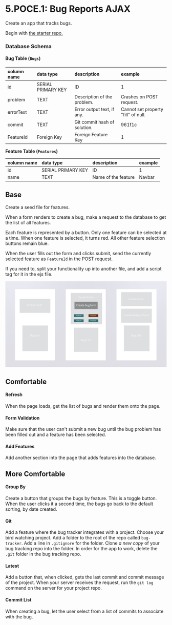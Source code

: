 # 5.POCE.1: Bug Reports AJAX

Create an app that tracks bugs.

Begin with [the starter repo.](https://github.com/rocketacademy/ajax-bugs-swe1)

### Database Schema

#### Bug Table \(`Bugs`\)

| column name | data type | description | example |
| :--- | :--- | :--- | :--- |
| id | SERIAL PRIMARY KEY | ID | 1 |
| problem | TEXT | Description of the problem. | Crashes on POST request. |
| errorText | TEXT | Error output text, if any. | Cannot set property "fill" of null. |
| commit | TEXT | Git commit hash of solution. | 961f1c |
| FeatureId | Foreign Key | Foreign Feature Key | 1 |

**Feature Table \(`Features`\)**

| column name | data type | description | example |
| :--- | :--- | :--- | :--- |
| id | SERIAL PRIMARY KEY | ID | 1 |
| name | TEXT | Name of the feature | Navbar |

## Base

Create a seed file for features.

When a form renders to create a bug, make a request to the database to get the list of all features.

Each feature is represented by a button. Only one feature can be selected at a time. When one feature is selected, it turns red. All other feature selection buttons remain blue.

When the user fills out the form and clicks submit, send the currently selected feature as `FeatureId` in the POST request.

If you need to, split your functionality up into another file, and add a script tag for it in the ejs file.

![](../../.gitbook/assets/bug-trackk.jpeg)

## Comfortable

#### Refresh

When the page loads, get the list of bugs and render them onto the page.

#### Form Validation

Make sure that the user can't submit a new bug until the bug problem has been filled out and a feature has been selected.

#### Add Features

Add another section into the page that adds features into the database.

## More Comfortable

#### Group By

Create a button that groups the bugs by feature. This is a toggle button. When the user clicks it a second time, the bugs go back to the default sorting, by date created.

#### Git

Add a feature where the bug tracker integrates with a project. Choose your bird watching project. Add a folder to the root of the repo called `bug-tracker`. Add a line in `.gitignore` for the folder. Clone _a new copy_ of your bug tracking repo into the folder. In order for the app to work, delete the `.git` folder in the bug tracking repo.

#### Latest

Add a button that, when clicked, gets the last commit and commit message of the project. When your server receives the request, run the `git log` command on the server for your project repo.

#### Commit List

When creating a bug, let the user select from a list of commits to associate with the bug.

